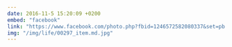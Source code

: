 ```yaml
---
date: 2016-11-5 15:20:09 +0200
embed: "facebook"
link: "https://www.facebook.com/photo.php?fbid=1246572582080337&set=pb.100001828228976.-2207520000.1491385782.&type=3&theater"
img: "/img/life/00297_item.md.jpg"
---
```

